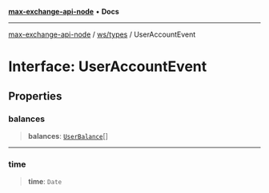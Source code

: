 [**max-exchange-api-node**](../../../README.md) • **Docs**

***

[max-exchange-api-node](../../../modules.md) / [ws/types](../README.md) / UserAccountEvent

# Interface: UserAccountEvent

## Properties

### balances

> **balances**: [`UserBalance`](UserBalance.md)[]

***

### time

> **time**: `Date`
